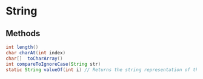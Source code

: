 # String

## Methods

```java
int	length()
char charAt(int index)
char[]	toCharArray()
int	compareToIgnoreCase(String str)
static String valueOf(int i) // Returns the string representation of the int argument.
```

